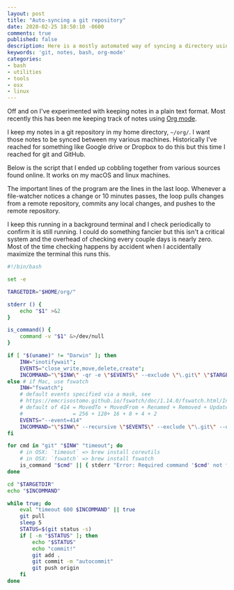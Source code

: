 ```yaml
---
layout: post
title: "Auto-syncing a git repository"
date: 2020-02-25 18:50:10 -0600
comments: true
published: false
description: Here is a mostly automated way of syncing a directory using git whenever a file changes.
keywords: 'git, notes, bash, org-mode'
categories: 
- bash
- utilities
- tools
- osx
- linux
---
```


Off and on I've experimented with keeping notes in a plain text format.
Most recently this has been me keeping track of notes using [Org mode](https://orgmode.org/).

I keep my notes in a git repository in my home directory, `~/org/`.
I want those notes to be synced between my various machines.
Historically I've reached for something like Google drive or Dropbox to do this but this time I reached for git and GitHub.

Below is the script that I ended up cobbling together from various sources found online.
It works on my macOS and linux machines.

The important lines of the program are the lines in the last loop.
Whenever a file-watcher notices a change or 10 minutes passes, the loop pulls changes from a remote repository, commits any local changes, and pushes to the remote repository.

I keep this running in a background terminal and I check periodically to confirm it is still running.
I could do something fancier but this isn't a critical system and the overhead of checking every couple days is nearly zero.
Most of the time checking happens by accident when I accidentally maximize the terminal this runs this.

```bash
#!/bin/bash

set -e

TARGETDIR="$HOME/org/"

stderr () {
    echo "$1" >&2
}

is_command() {
    command -v "$1" &>/dev/null
}

if [ "$(uname)" != "Darwin" ]; then
    INW="inotifywait";
    EVENTS="close_write,move,delete,create";
    INCOMMAND="\"$INW\" -qr -e \"$EVENTS\" --exclude \"\.git\" \"$TARGETDIR\""
else # if Mac, use fswatch
    INW="fswatch";
    # default events specified via a mask, see
    # https://emcrisostomo.github.io/fswatch/doc/1.14.0/fswatch.html/Invoking-fswatch.html#Numeric-Event-Flags
    # default of 414 = MovedTo + MovedFrom + Renamed + Removed + Updated + Created
    #                = 256 + 128+ 16 + 8 + 4 + 2
    EVENTS="--event=414"
    INCOMMAND="\"$INW\" --recursive \"$EVENTS\" --exclude \"\.git\" --one-event \"$TARGETDIR\""
fi

for cmd in "git" "$INW" "timeout"; do
    # in OSX: `timeout` => brew install coreutils
    # in OSX: `fswatch` => brew install fswatch
    is_command "$cmd" || { stderr "Error: Required command '$cmd' not found"; exit 1; }
done

cd "$TARGETDIR"
echo "$INCOMMAND"

while true; do
    eval "timeout 600 $INCOMMAND" || true
    git pull
    sleep 5
    STATUS=$(git status -s)
    if [ -n "$STATUS" ]; then
        echo "$STATUS"
        echo "commit!"
        git add .
        git commit -m "autocommit"
        git push origin
    fi
done
```
